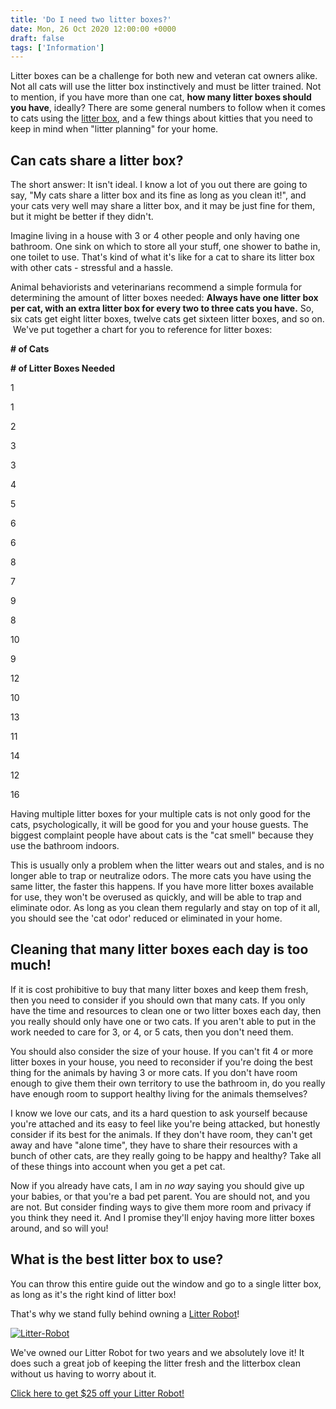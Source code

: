 ```yaml
---
title: 'Do I need two litter boxes?'
date: Mon, 26 Oct 2020 12:00:00 +0000
draft: false
tags: ['Information']
---
```


Litter boxes can be a challenge for both new and veteran cat owners alike. Not all cats will use the litter box instinctively and must be litter trained. Not to mention, if you have more than one cat, **how many litter boxes should you have**, ideally? There are some general numbers to follow when it comes to cats using the [litter box](http://amzn.to/2hKae5F), and a few things about kitties that you need to keep in mind when "litter planning" for your home.

Can cats share a litter box?
----------------------------

The short answer: It isn't ideal. I know a lot of you out there are going to say, "My cats share a litter box and its fine as long as you clean it!", and your cats very well may share a litter box, and it may be just fine for them, but it might be better if they didn't.

Imagine living in a house with 3 or 4 other people and only having one bathroom. One sink on which to store all your stuff, one shower to bathe in, one toilet to use. That's kind of what it's like for a cat to share its litter box with other cats - stressful and a hassle.

Animal behaviorists and veterinarians recommend a simple formula for determining the amount of litter boxes needed: **Always have one litter box per cat, with an extra litter box for every two to three cats you have.** So, six cats get eight litter boxes, twelve cats get sixteen litter boxes, and so on.  We've put together a chart for you to reference for litter boxes:

**\# of Cats**

**\# of Litter Boxes Needed**

1

1

2

3

3

4

5

6

6

8

7

9

8

10

9

12

10

13

11

14

12

16

Having multiple litter boxes for your multiple cats is not only good for the cats, psychologically, it will be good for you and your house guests. The biggest complaint people have about cats is the "cat smell" because they use the bathroom indoors.

This is usually only a problem when the litter wears out and stales, and is no longer able to trap or neutralize odors. The more cats you have using the same litter, the faster this happens. If you have more litter boxes available for use, they won't be overused as quickly, and will be able to trap and eliminate odor. As long as you clean them regularly and stay on top of it all, you should see the 'cat odor' reduced or eliminated in your home.

Cleaning that many litter boxes each day is too much!
-----------------------------------------------------

If it is cost prohibitive to buy that many litter boxes and keep them fresh, then you need to consider if you should own that many cats. If you only have the time and resources to clean one or two litter boxes each day, then you really should only have one or two cats. If you aren't able to put in the work needed to care for 3, or 4, or 5 cats, then you don't need them.

You should also consider the size of your house. If you can't fit 4 or more litter boxes in your house, you need to reconsider if you're doing the best thing for the animals by having 3 or more cats. If you don't have room enough to give them their own territory to use the bathroom in, do you really have enough room to support healthy living for the animals themselves?

I know we love our cats, and its a hard question to ask yourself because you're attached and its easy to feel like you're being attacked, but honestly consider if its best for the animals. If they don't have room, they can't get away and have "alone time", they have to share their resources with a bunch of other cats, are they really going to be happy and healthy? Take all of these things into account when you get a pet cat.

Now if you already have cats, I am in _no way_ saying you should give up your babies, or that you're a bad pet parent. You are should not, and you are not. But consider finding ways to give them more room and privacy if you think they need it. And I promise they'll enjoy having more litter boxes around, and so will you!

What is the best litter box to use?
-----------------------------------

You can throw this entire guide out the window and go to a single litter box, as long as it's the right kind of litter box!

That's why we stand fully behind owning a [Litter Robot](http://share.litter-robot.com/37hwb6)!

[![Litter-Robot](https://ambassador-api.s3.amazonaws.com/uploads/marketing/11655/2020_05_28_18_40_43.jpg)](http://share.litter-robot.com/37hwb6)  

We've owned our Litter Robot for two years and we absolutely love it! It does such a great job of keeping the litter fresh and the litterbox clean without us having to worry about it.

[Click here to get $25 off your Litter Robot!](http://share.litter-robot.com/37hwb6)[](http://share.litter-robot.com/37hwb6)